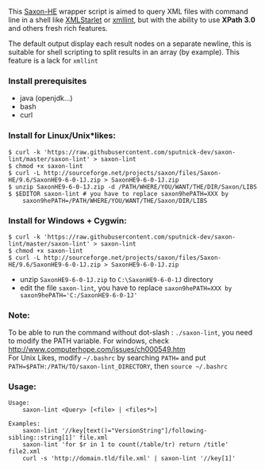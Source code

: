 This [Saxon-HE](http://sourceforge.net/projects/saxon) wrapper script is aimed to query XML files with command line in a shell like [XMLStarlet](http://xmlstar.sourceforge.net/) or [xmllint](http://xmlsoft.org/xmllint.html), but with the ability to use **XPath 3.0** and others fresh rich features.

The default output display each result nodes on a separate newline, this is suitable for shell scripting to split results in an array (by example). This feature is a lack for `xmllint`

### Install prerequisites
 - java (openjdk...)
 - bash
 - curl

### Install for Linux/Unix*likes:

    $ curl -k 'https://raw.githubusercontent.com/sputnick-dev/saxon-lint/master/saxon-lint' > saxon-lint
    $ chmod +x saxon-lint
    $ curl -L http://sourceforge.net/projects/saxon/files/Saxon-HE/9.6/SaxonHE9-6-0-1J.zip > SaxonHE9-6-0-1J.zip
    $ unzip SaxonHE9-6-0-1J.zip -d /PATH/WHERE/YOU/WANT/THE/DIR/Saxon/LIBS
    $ $EDITOR saxon-lint # you have to replace saxon9hePATH=XXX by 
        saxon9hePATH=/PATH/WHERE/YOU/WANT/THE/Saxon/DIR/LIBS

### Install for Windows + Cygwin:

    $ curl -k 'https://raw.githubusercontent.com/sputnick-dev/saxon-lint/master/saxon-lint' > saxon-lint
    $ chmod +x saxon-lint
    $ curl -L http://sourceforge.net/projects/saxon/files/Saxon-HE/9.6/SaxonHE9-6-0-1J.zip > SaxonHE9-6-0-1J.zip

 - unzip `SaxonHE9-6-0-1J.zip` to `C:\SaxonHE9-6-0-1J` directory
 - edit the file `saxon-lint`, you have to replace `saxon9hePATH=XXX by saxon9hePATH='C:/SaxonHE9-6-0-1J'`

### Note:
To be able to run the command without dot-slash : `./saxon-lint`, you need to modify the PATH variable. For windows, check http://www.computerhope.com/issues/ch000549.htm    
For Unix Likes, modify `~/.bashrc` by searching `PATH=` and put `PATH=$PATH:/PATH/TO/saxon-lint_DIRECTORY`, then `source ~/.bashrc`

### Usage:

    Usage:
        saxon-lint <Query> [<file> | <files*>]

    Examples:
        saxon-lint '//key[text()="VersionString"]/following-sibling::string[1]' file.xml
        saxon-lint 'for $r in 1 to count(/table/tr) return /title' file2.xml
        curl -s 'http://domain.tld/file.xml' | saxon-lint '//key[1]'
